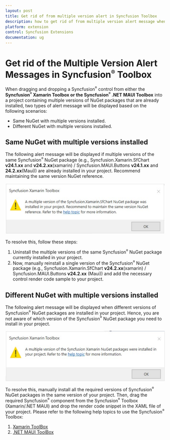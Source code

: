 ```yaml
---
layout: post
title: Get rid of from multiple version alert in Syncfusion Toolbox
description: how to get rid of from multiple version alert message when drag and drop a Syncfusion component from Syncfusion Toolbox?
platform: extension
control: Syncfusion Extensions
documentation: ug
---
```


# Get rid of the Multiple Version Alert Messages in Syncfusion<sup style="font-size:70%">&reg;</sup> Toolbox

When dragging and dropping a Syncfusion<sup style="font-size:70%">&reg;</sup> control from either the **Syncfusion<sup style="font-size:70%">&reg;</sup> Xamarin Toolbox or the Syncfusion<sup style="font-size:70%">&reg;</sup> .NET MAUI Toolbox** into a project containing multiple versions of NuGet packages that are already installed, two types of alert message will be displayed based on the following scenarios:

* Same NuGet with multiple versions installed.
* Different NuGet with multiple versions installed.

## Same NuGet with multiple versions installed

The following alert message will be displayed if multiple versions of the same Syncfusion<sup style="font-size:70%">&reg;</sup> NuGet package (e.g., Syncfusion.Xamarin.SfChart **v24.1.xx** and **v24.2.xx**(xamarin) / Syncfusion.MAUI.Buttons **v24.1.xx** and **24.2.xx**(Maui)) are already installed in your project. Recommend maintaining the same version NuGet reference.

![Syncfusion Xamarin toolbox alert message when multiple version of the same Syncfusion Xamarin NuGet package already installed in the project](Alert-message-in-Syncfusion-Xamarin-Toolbox_images\Same-NuGet-Multiple-Version-Installed.jpg)

To resolve this, follow these steps:
1.	Uninstall the multiple versions of the same Syncfusion<sup style="font-size:70%">&reg;</sup> NuGet package currently installed in your project. 
2.	Now, manually reinstall a single version of the Syncfusion<sup style="font-size:70%">&reg;</sup> NuGet package (e.g., Syncfusion.Xamarin.SfChart **v24.2.xx**(xamarin)  / Syncfusion.MAUI.Buttons **v24.2.xx** (Maui)) and add the necessary control render code sample to your project.

## Different NuGet with multiple versions installed

The following alert message will be displayed when different versions of Syncfusion<sup style="font-size:70%">&reg;</sup> NuGet packages are installed in your project. Hence, you are not aware of which version of the Syncfusion<sup style="font-size:70%">&reg;</sup> NuGet package you need to install in your project.

![Syncfusion Xamarin toolbox alert message when different Syncfusion Xamarin NuGet packages are installed with multiple version in the project](Alert-message-in-Syncfusion-Xamarin-Toolbox_images\Diferent-NuGet-Multiple-Version-Installed.jpg)

To resolve this, manually install all the required versions of Syncfusion<sup style="font-size:70%">&reg;</sup> NuGet packages in the same version of your project. Then, drag the required Syncfusion<sup style="font-size:70%">&reg;</sup> component from the Syncfusion<sup style="font-size:70%">&reg;</sup> Toolbox (Xamarin/.NET MAUI) and drop the render code snippet in the XAML file of your project. Please refer to the following help topics to use the Syncfusion<sup style="font-size:70%">&reg;</sup> Toolbox:

1. [Xamarin ToolBox](https://help.Syncfusion.com/extension/xamarin-extension/toolbox)
2. [.NET MAUI ToolBox](https://help.Syncfusion.com/maui/visual-studio-integration/toolbox-control)



